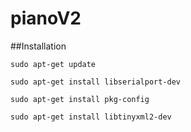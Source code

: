# pianoV2

##Installation


``sudo apt-get update``

``sudo apt-get install libserialport-dev``

``sudo apt-get install pkg-config``

``sudo apt-get install libtinyxml2-dev``
